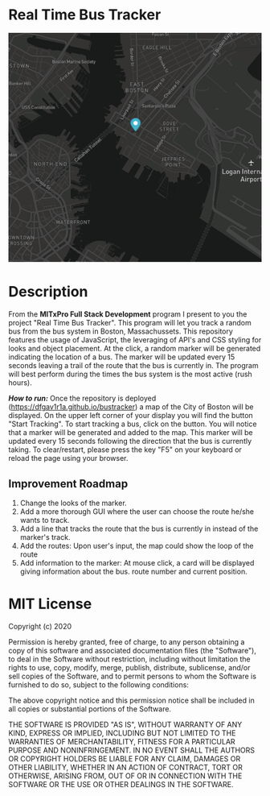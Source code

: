 # Real Time Bus Tracker

<img src="./bus-tracker.png">

# Description

From the **MITxPro Full Stack Development** program I present to you the project "Real Time Bus Tracker". This program will let you track a random bus from the bus system in Boston, Massachussets. This repository features the usage of JavaScript, the leveraging of API's and CSS styling for looks and object placement. At the click, a random marker will be generated indicating the location of a bus. The marker will be updated every 15 seconds leaving a trail of the route that the bus is currently in. The program will best perform during the times the bus system is the most active (rush hours). 

***How to run:*** Once the repository is deployed (https://dfgav1r1a.github.io/bustracker) a map of the City of Boston will be displayed. On the upper left corner of your display you will find the button "Start Tracking". To start tracking a bus, click on the button. You will notice that a marker will be generated and added to the map. This marker will be updated every 15 seconds following the direction that the bus is currently taking. To clear/restart, please press the key "F5" on your keyboard or reload the page using your browser.

## Improvement Roadmap

1. Change the looks of the marker.
2. Add a more thorough GUI where the user can choose the route he/she wants to track.
3. Add a line that tracks the route that the bus is currently in instead of the marker's track.
4. Add the routes: Upon user's input, the map could show the loop of the route
5. Add information to the marker: At mouse click, a card will be displayed giving information about the bus. route number and current position.  

# MIT License

Copyright (c) 2020

Permission is hereby granted, free of charge, to any person obtaining a copy
of this software and associated documentation files (the "Software"), to deal
in the Software without restriction, including without limitation the rights
to use, copy, modify, merge, publish, distribute, sublicense, and/or sell
copies of the Software, and to permit persons to whom the Software is
furnished to do so, subject to the following conditions:

The above copyright notice and this permission notice shall be included in all
copies or substantial portions of the Software.

THE SOFTWARE IS PROVIDED "AS IS", WITHOUT WARRANTY OF ANY KIND, EXPRESS OR
IMPLIED, INCLUDING BUT NOT LIMITED TO THE WARRANTIES OF MERCHANTABILITY,
FITNESS FOR A PARTICULAR PURPOSE AND NONINFRINGEMENT. IN NO EVENT SHALL THE
AUTHORS OR COPYRIGHT HOLDERS BE LIABLE FOR ANY CLAIM, DAMAGES OR OTHER
LIABILITY, WHETHER IN AN ACTION OF CONTRACT, TORT OR OTHERWISE, ARISING FROM,
OUT OF OR IN CONNECTION WITH THE SOFTWARE OR THE USE OR OTHER DEALINGS IN THE
SOFTWARE.
